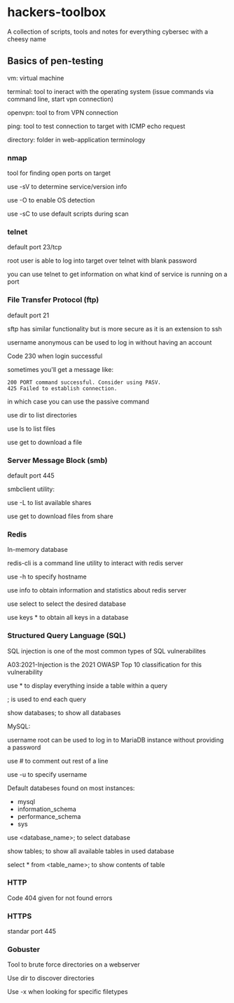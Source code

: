 # hackers-toolbox
A collection of scripts, tools and notes for everything cybersec with a cheesy name

## Basics of pen-testing

vm: virtual machine

terminal: tool to ineract with the operating system (issue commands via command line, start vpn connection)

openvpn: tool to from VPN connection

ping: tool to test connection to target with ICMP echo request

directory: folder in web-application terminology

### nmap
tool for finding open ports on target

use -sV to determine service/version info

use -O to enable OS detection

use -sC to use default scripts during scan

### telnet 
default port 23/tcp

root user is able to log into target over telnet with blank password

you can use telnet to get information on what kind of service is running on a port

### File Transfer Protocol (ftp)
default port 21

sftp has similar functionality but is more secure as it is an extension to ssh

username anonymous can be used to log in without having an account

Code 230 when login successful

sometimes you'll get a message like:
```
200 PORT command successful. Consider using PASV.
425 Failed to establish connection.
```
in which case you can use the passive command

use dir to list directories

use ls to list files

use get to download a file

### Server Message Block (smb)
default port 445

smbclient utility:

use -L to list available shares

use get to download files from share

### Redis
In-memory database

redis-cli is a command line utility to interact with redis server

use -h to specify hostname

use info to obtain information and statistics about redis server

use select to select the desired database

use keys * to obtain all keys in a database

### Structured Query Language (SQL)
SQL injection is one of the most common types of SQL vulnerabilites

A03:2021-Injection is the 2021 OWASP Top 10 classification for this vulnerability

use * to display everything inside a table within a query

; is used to end each query

show databases; to show all databases

MySQL:

username root can be used to log in to MariaDB instance without providing a password

use # to comment out rest of a line

use -u to specify username

Default databeses found on most instances:
- mysql
- information_schema
- performance_schema
- sys

use <database_name>; to select database

show tables; to show all available tables in used database

select * from <table_name>; to show contents of table

### HTTP
Code 404 given for not found errors

### HTTPS
standar port 445

### Gobuster
Tool to brute force directories on a webserver

Use dir to discover directories

Use -x when looking for specific filetypes
